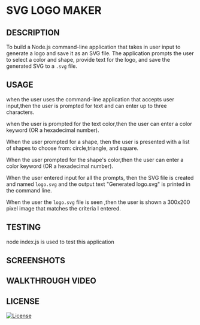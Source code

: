 # SVG LOGO MAKER

## DESCRIPTION

To build a Node.js command-line application that takes in user input to generate a logo and save it as an SVG file. The application prompts the user to select a color and shape, provide text for the logo, and save the generated SVG to a `.svg` file.


## USAGE 

when the user uses the command-line application that accepts user input,then the user is  prompted for text and can enter up to three characters.

when the user is  prompted for the text color,then the user can enter a color keyword (OR a hexadecimal number).

When the user prompted for a shape, then the user is presented with a list of shapes to choose from: circle,triangle, and square.

When the user prompted for the shape's color,then the user can enter a color keyword (OR a hexadecimal number).

When the user entered input for all the prompts, then the SVG file is created and named `logo.svg` and the output text "Generated logo.svg" is printed in the command line.

When the user the `logo.svg` file is seen ,then the user is shown a 300x200 pixel image that matches the criteria I entered.


## TESTING

node index.js is used to test this application
 
## SCREENSHOTS


## WALKTHROUGH VIDEO 



## LICENSE

[![License](https://img.shields.io/badge/License-MIT-blue.svg)](https://opensource.org/licenses/MIT)
